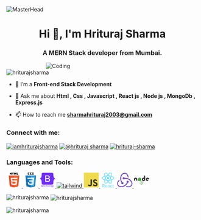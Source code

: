 ![MasterHead](https://miro.medium.com/v2/resize:fit:1358/1*yw0TnheAGN-LPneDaTlaxw.gif)
<h1 align="center">Hi 👋, I'm Hrituraj Sharma</h1>
<h3 align="center">A MERN Stack developer from Mumbai.</h3>

<img align="right" alt="Coding" width="400" src="https://cdn.dribbble.com/users/1162077/screenshots/3848914/programmer.gif"/>

<p align="left"> <img src="https://komarev.com/ghpvc/?username=hriturajsharma&label=Profile%20views&color=0e75b6&style=flat" alt="hriturajsharma" /> </p>

- 🌱 I’m a **Front-end Stack Development**

- 💬 Ask me about **Html , Css , Javascript , React js , Node js , MongoDb , Express.js**

- 📫 How to reach me **sharmahrituraj2003@gmail.com**


<h3 align="left">Connect with me:</h3>
<p align="left">


<a href="https://instagram.com/iamhriturajsharma" target="blank"><img align="center" src="https://raw.githubusercontent.com/rahuldkjain/github-profile-readme-generator/master/src/images/icons/Social/instagram.svg" alt="iamhriturajsharma" height="30" width="40" /></a>
<a href="https://twitter.com/@hrituraj sharma" target="blank"><img align="center" src="https://raw.githubusercontent.com/rahuldkjain/github-profile-readme-generator/master/src/images/icons/Social/twitter.svg" alt="@hrituraj sharma" height="30" width="40" /></a>
<a href="https://linkedin.com/in/hrituraj-sharma" target="blank"><img align="center" src="https://raw.githubusercontent.com/rahuldkjain/github-profile-readme-generator/master/src/images/icons/Social/linked-in-alt.svg" alt="hrituraj-sharma" height="30" width="40" /></a>
</p>

<h3 align="left">Languages and Tools:</h3>
 <a href="https://www.w3.org/html/" target="_blank" rel="noreferrer"> <img src="https://raw.githubusercontent.com/devicons/devicon/master/icons/html5/html5-original-wordmark.svg" alt="html5" width="40" height="40"/> </a>
<a href="https://www.w3schools.com/css/" target="_blank" rel="noreferrer"> <img src="https://raw.githubusercontent.com/devicons/devicon/master/icons/css3/css3-original-wordmark.svg" alt="css3" width="40" height="40"/> </a>
<a href="https://getbootstrap.com" target="_blank" rel="noreferrer"> <img src="https://raw.githubusercontent.com/devicons/devicon/master/icons/bootstrap/bootstrap-plain-wordmark.svg" alt="bootstrap" width="40" height="40"/> </a>
</a> <a href="https://tailwindcss.com/" target="_blank" rel="noreferrer"> <img src="https://www.vectorlogo.zone/logos/tailwindcss/tailwindcss-icon.svg" alt="tailwind" width="40" height="40"/> </a>
  <a href="https://developer.mozilla.org/en-US/docs/Web/JavaScript" target="_blank" rel="noreferrer"> <img src="https://raw.githubusercontent.com/devicons/devicon/master/icons/javascript/javascript-original.svg" alt="javascript" width="40" height="40"/> </a> 
   <a href="https://reactjs.org/" target="_blank" rel="noreferrer"> <img src="https://raw.githubusercontent.com/devicons/devicon/master/icons/react/react-original-wordmark.svg" alt="react" width="40" height="40"/> </a>
     <a href="https://redux.js.org" target="_blank" rel="noreferrer"> <img src="https://raw.githubusercontent.com/devicons/devicon/master/icons/redux/redux-original.svg" alt="redux" width="40" height="40"/>  
  <a href="https://nodejs.org" target="_blank" rel="noreferrer"> <img src="https://raw.githubusercontent.com/devicons/devicon/master/icons/nodejs/nodejs-original-wordmark.svg" alt="nodejs" width="40" height="40"/> </a>
<!--   <a href="https://nodejs.org" target="_blank" rel="noreferrer"> <img src="[https://raw.githubusercontent.com/devicons/devicon/master/icons/nodejs/nodejs-original-wordmark.svg](https://tse3.mm.bing.net/th?id=OIP.NudVvrRpz5DTK_861m0jeQHaHa&pid=Api&P=0&h=180)" alt="nodejs" width="40" height="40"/> </a> -->
 </p>

<p><img align="left" src="https://github-readme-stats.vercel.app/api/top-langs?username=hriturajsharma&show_icons=true&locale=en&layout=compact" alt="hriturajsharma" /></p>

<p>&nbsp;<img align="center" src="https://github-readme-stats.vercel.app/api?username=hriturajsharma&show_icons=true&locale=en" alt="hriturajsharma" /></p>

<p><img align="center" src="https://github-readme-streak-stats.herokuapp.com/?user=hriturajsharma&" alt="hriturajsharma" /></p>
